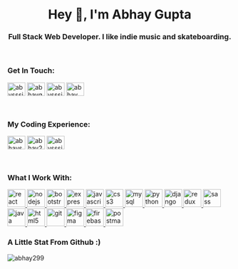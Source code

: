 <h1 align="center">Hey 👋, I'm Abhay Gupta</h1>
<h3 align="center">Full Stack Web Developer. I like indie music and skateboarding.</h3>
<br />
<h3 align="left">Get In Touch:</h3>
<p align="left">
	<a href="mailto:abhaysg2000@gmail.com" target="_blank">
		<img
			align="center"
			src="https://www.logo.wine/a/logo/Gmail/Gmail-Logo.wine.svg"
			alt="abysssickg"
			height="30"
			width="40"
	/></a>
	<a href="https://linkedin.com/in/abhaygupta299" target="blank"
		><img
			align="center"
			src="https://raw.githubusercontent.com/rahuldkjain/github-profile-readme-generator/master/src/images/icons/Social/linked-in-alt.svg"
			alt="abhaygupta299"
			height="30"
			width="40"
	/></a>
	<a href="https://twitter.com/abysssickg" target="blank"
		><img
			align="center"
			src="https://raw.githubusercontent.com/rahuldkjain/github-profile-readme-generator/master/src/images/icons/Social/twitter.svg"
			alt="abysssickg"
			height="30"
			width="40"
	/></a>
	<a href="https://instagram.com/abhay_29_7" target="blank"
		><img
			align="center"
			src="https://raw.githubusercontent.com/rahuldkjain/github-profile-readme-generator/master/src/images/icons/Social/instagram.svg"
			alt="abhay_29_7"
			height="30"
			width="40"
	/></a>
</p>
<br />

<h3 align="left">My Coding Experience:</h3>
<p align="left">
	<a href="https://www.hackerrank.com/abhaysg2000" target="blank"
		><img
			align="center"
			src="https://raw.githubusercontent.com/rahuldkjain/github-profile-readme-generator/master/src/images/icons/Social/hackerrank.svg"
			alt="abhaysg2000"
			height="30"
			width="40"
	/></a>
	<a href="https://www.codechef.com/users/abhay299" target="blank"
		><img
			align="center"
			src="https://avatars.githubusercontent.com/u/11960354?v=4"
			alt="abhay299"
			height="30"
			width="40"
	/></a>
	<a href="https://www.leetcode.com/abysssick" target="blank"
		><img
			align="center"
			src="https://raw.githubusercontent.com/rahuldkjain/github-profile-readme-generator/master/src/images/icons/Social/leet-code.svg"
			alt="abysssick"
			height="30"
			width="40"
	/></a>
</p>
<br />
<h3 align="left">What I Work With:</h3>
<p align="left">
	<a href="https://reactjs.org/" target="_blank" rel="noreferrer">
		<img
			src="https://upload.wikimedia.org/wikipedia/commons/thumb/a/a7/React-icon.svg/1200px-React-icon.svg.png"
			alt="react"
			width="40"
			height="40"
		/>
	</a>
	<a href="https://nodejs.org" target="_blank" rel="noreferrer">
		<img
			src="https://upload.wikimedia.org/wikipedia/commons/thumb/d/d9/Node.js_logo.svg/1200px-Node.js_logo.svg.png"
			alt="nodejs"
			width="40"
			height="40"
		/>
	</a>
	<a href="https://getbootstrap.com" target="_blank" rel="noreferrer">
		<img
			src="https://upload.wikimedia.org/wikipedia/commons/thumb/b/b2/Bootstrap_logo.svg/1200px-Bootstrap_logo.svg.png"
			alt="bootstrap"
			width="40"
			height="40"
		/>
	</a>
	<a href="https://expressjs.com" target="_blank" rel="noreferrer">
		<img
			src="https://e7.pngegg.com/pngimages/925/447/png-clipart-express-js-node-js-javascript-mongodb-node-js-text-trademark.png"
			alt="express"
			width="40"
			height="40"
		/>
	</a>
	<a
		href="https://developer.mozilla.org/en-US/docs/Web/JavaScript"
		target="_blank"
		rel="noreferrer"
	>
		<img
			src="https://upload.wikimedia.org/wikipedia/commons/6/6a/JavaScript-logo.png"
			alt="javascript"
			width="40"
			height="40"
		/>
	</a>
	<a href="https://www.w3schools.com/css/" target="_blank" rel="noreferrer">
		<img
			src="https://upload.wikimedia.org/wikipedia/commons/thumb/d/d5/CSS3_logo_and_wordmark.svg/1200px-CSS3_logo_and_wordmark.svg.png"
			alt="css3"
			width="40"
			height="40"
		/>
	</a>
	<a href="https://www.mysql.com/" target="_blank" rel="noreferrer">
		<img
			src="https://banner2.cleanpng.com/20180821/lyg/kisspng-mysql-workbench-database-mysql-cluster-5b7cdc87c3dd20.3638601015349095758023.jpg"
			alt="mysql"
			width="40"
			height="40"
		/>
	</a>
	<a href="https://www.python.org" target="_blank" rel="noreferrer">
		<img
			src="https://upload.wikimedia.org/wikipedia/commons/thumb/c/c3/Python-logo-notext.svg/1200px-Python-logo-notext.svg.png"
			alt="python"
			width="40"
			height="40"
		/>
	</a>
	<a href="https://www.djangoproject.com/" target="_blank" rel="noreferrer">
		<img
			src="https://cdn.worldvectorlogo.com/logos/django.svg"
			alt="django"
			width="40"
			height="40"
		/>
	</a>
	<a href="https://redux.js.org" target="_blank" rel="noreferrer">
		<img
			src="https://assets.stickpng.com/images/5848309bcef1014c0b5e4a9a.png"
			alt="redux"
			width="40"
			height="40"
		/>
	</a>
	<a href="https://sass-lang.com" target="_blank" rel="noreferrer">
		<img
			src="https://upload.wikimedia.org/wikipedia/commons/thumb/9/96/Sass_Logo_Color.svg/1024px-Sass_Logo_Color.svg.png"
			alt="sass"
			width="40"
			height="40"
		/>
	</a>
	<a href="https://www.java.com" target="_blank" rel="noreferrer">
		<img
			src="https://app.codingrooms.com/assets/ide/java-original.svg"
			alt="java"
			width="40"
			height="40"
		/>
	</a>
	<a href="https://www.w3.org/html/" target="_blank" rel="noreferrer">
		<img
			src="https://upload.wikimedia.org/wikipedia/commons/thumb/6/61/HTML5_logo_and_wordmark.svg/1200px-HTML5_logo_and_wordmark.svg.png"
			alt="html5"
			width="40"
			height="40"
		/>
	</a>
	<a href="https://git-scm.com/" target="_blank" rel="noreferrer">
		<img
			src="https://www.vectorlogo.zone/logos/git-scm/git-scm-icon.svg"
			alt="git"
			width="40"
			height="40"
		/>
	</a>
	<a href="https://www.figma.com/" target="_blank" rel="noreferrer">
		<img
			src="https://www.vectorlogo.zone/logos/figma/figma-icon.svg"
			alt="figma"
			width="40"
			height="40"
		/>
	</a>
	<a href="https://firebase.google.com/" target="_blank" rel="noreferrer">
		<img
			src="https://www.vectorlogo.zone/logos/firebase/firebase-icon.svg"
			alt="firebase"
			width="40"
			height="40"
		/>
	</a>
	<a href="https://postman.com" target="_blank" rel="noreferrer">
		<img
			src="https://www.vectorlogo.zone/logos/getpostman/getpostman-icon.svg"
			alt="postman"
			width="40"
			height="40"
		/>
	</a>
</p>
<!-- 
<p>
	<img
		align="left"
		src="https://github-readme-stats.vercel.app/api/top-langs?username=abhay299&show_icons=true&locale=en&layout=compact"
		alt="abhay299"
	/>
</p>

<p>
	&nbsp;<img
		align="center"
		src="https://github-readme-stats.vercel.app/api?username=abhay299&show_icons=true&locale=en"
		alt="abhay299"
	/>
</p> -->

<p>
	<h3>A Little Stat From Github :)</h3>
	<img
		align="center"
		src="https://github-readme-streak-stats.herokuapp.com/?user=abhay299&"
		alt="abhay299"
	/>
</p>
